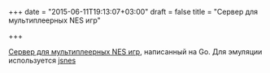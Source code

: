 +++
date = "2015-06-11T19:13:07+03:00"
draft = false
title = "Сервер для мультиплеерных NES игр"

+++

<p><a href="https://github.com/olahol/melody-jsnes">Сервер для мультиплеерных NES игр</a>, написанный на Go. Для эмуляции используетcя&nbsp;<a href="https://github.com/bfirsh/jsnes">jsnes</a></p>

